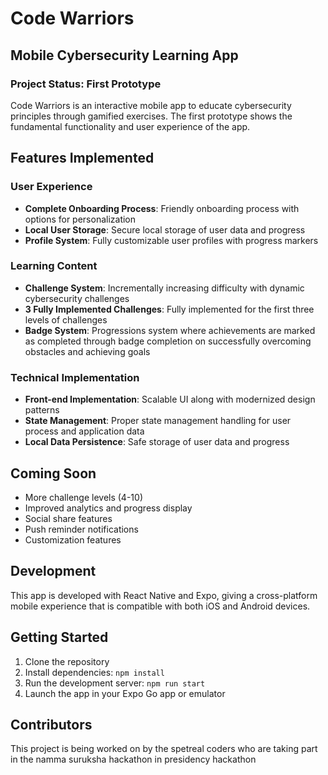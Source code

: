 # Code Warriors

## Mobile Cybersecurity Learning App

### Project Status: First Prototype

Code Warriors is an interactive mobile app to educate cybersecurity principles through gamified exercises. The first prototype shows the fundamental functionality and user experience of the app.

## Features Implemented

### User Experience
- **Complete Onboarding Process**: Friendly onboarding process with options for personalization
- **Local User Storage**: Secure local storage of user data and progress
- **Profile System**: Fully customizable user profiles with progress markers

### Learning Content
- **Challenge System**: Incrementally increasing difficulty with dynamic cybersecurity challenges
- **3 Fully Implemented Challenges**: Fully implemented for the first three levels of challenges
- **Badge System**: Progressions system where achievements are marked as completed through badge completion on successfully overcoming obstacles and achieving goals

### Technical Implementation
- **Front-end Implementation**: Scalable UI along with modernized design patterns
- **State Management**: Proper state management handling for user process and application data
- **Local Data Persistence**: Safe storage of user data and progress

## Coming Soon
- More challenge levels (4-10)
- Improved analytics and progress display
- Social share features
- Push reminder notifications
- Customization features

## Development

This app is developed with React Native and Expo, giving a cross-platform mobile experience that is compatible with both iOS and Android devices.

## Getting Started

1. Clone the repository
2. Install dependencies: `npm install`
3. Run the development server: `npm run start`
4. Launch the app in your Expo Go app or emulator

## Contributors

This project is being worked on by the spetreal coders who are taking part in the namma suruksha hackathon in presidency hackathon
